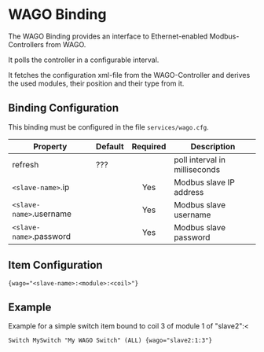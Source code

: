 # WAGO Binding

The WAGO Binding provides an interface to Ethernet-enabled Modbus-Controllers from WAGO.

It polls the controller in a configurable interval.

It fetches the configuration xml-file from the WAGO-Controller and derives the used modules, their position and their type from it.

## Binding Configuration

This binding must be configured in the file `services/wago.cfg`.

| Property | Default | Required | Description |
|----------|---------|:--------:|-------------|
| refresh  |  ???    |          | poll interval in milliseconds |
| `<slave-name>`.ip | |   Yes   | Modbus slave IP address |
| `<slave-name>`.username | | Yes | Modbus slave username |
| `<slave-name>`.password | | Yes | Modbus slave password |


## Item Configuration

```
{wago="<slave-name>:<module>:<coil>"}
```

## Example

Example for a simple switch item bound to coil 3 of module 1 of "slave2":<

```
Switch MySwitch "My WAGO Switch" (ALL) {wago="slave2:1:3"}
```

